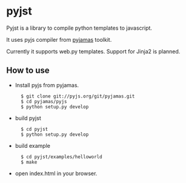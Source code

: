 
# pyjst

Pyjst is a library to compile python templates to javascript.

It uses pyjs compiler from [pyjamas](http://pyjs.org) toolkit.

Currently it supports web.py templates. Support for Jinja2 is planned.

## How to use

* Install pyjs from pyjamas.

        $ git clone git://pyjs.org/git/pyjamas.git
        $ cd pyjamas/pyjs
        $ python setup.py develop
    
* build pyjst

        $ cd pyjst
        $ python setup.py develop
    
* build example

        $ cd pyjst/examples/helloworld
        $ make
    
* open index.html in your browser.


